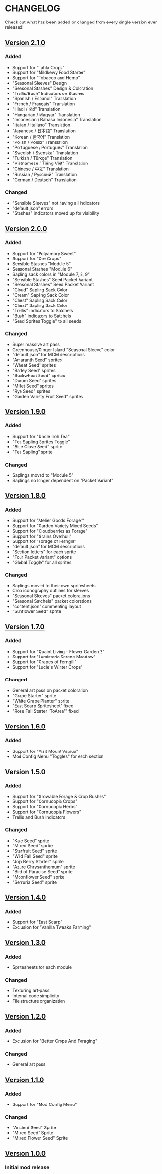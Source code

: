# CHANGELOG

Check out what has been added or changed from every single version ever released!

## [Version 2.1.0](https://github.com/7eventy7/Standardized-Seed-Sprites/releases/tag/v2.1.0)
### Added
- Support for "Tahla Crops"
- Support for "Mildkewy Food Starter"
- Support for "Tobacco and Hemp"
- "Seasonal Sleeves" Design
- "Seasonal Stashes" Design & Coloration
- "Trellis/Bush" Indicators on Stashes
- "Spanish / Español" Translation
- "French / Français" Translation
- "Hindi / हिंदी" Translation
- "Hungarian / Magyar" Translation
- "Indonesian / Bahasa Indonesia" Translation
- "Italian / Italiano" Translation
- "Japanese / 日本語" Translation
- "Korean / 한국어" Translation
- "Polish / Polski" Translation
- "Portuguese / Português" Translation
- "Swedish / Svenska" Translation
- "Turkish / Türkçe" Translation
- "Vietnamese / Tiếng Việt" Translation
- "Chinese / 中文" Translation
- "Russian / Русский" Translation
- "German / Deutsch" Translation

### Changed
- "Sensible Sleeves" not having all indicators
- "default.json" errors
- "Stashes" indicators moved up for visibility

## [Version 2.0.0](https://github.com/7eventy7/Standardized-Seed-Sprites/releases/tag/v2.0.0)
### Added
- Support for "Polyamory Sweet"
- Support for "Ore Crops"
- Sensible Stashes "Module 5"
- Seasonal Stashes "Module 6"
- Sapling sack colors in "Module 7, 8, 9"
- "Sensible Stashes" Seed Packet Variant
- "Seasonal Stashes" Seed Packet Variant
- "Cloud" Sapling Sack Color
- "Cream" Sapling Sack Color
- "Chest" Sapling Sack Color
- "Chest" Sapling Sack Color
- "Trellis" indicators to Satchels
- "Bush" indicators to Satchels
- "Seed Sprites Toggle" to all seeds

### Changed
- Super massive art pass
- Greenhouse/Ginger Island "Seasonal Sleeve" color
- "default.json" for MCM descriptions
- "Amaranth Seed" sprites
- "Wheat Seed" sprites
- "Barley Seed" sprites
- "Buckwheat Seed" sprites
- "Durum Seed" sprites
- "Millet Seed" sprites
- "Rye Seed" sprites
- "Garden Variety Fruit Seed" sprites

## [Version 1.9.0](https://github.com/7eventy7/Standardized-Seed-Sprites/releases/tag/v1.9.0)
### Added
- Support for "Uncle Iroh Tea"
- "Tea Sapling Sprites Toggle"
- "Blue Clove Seed" sprite
- "Tea Sapling" sprite

### Changed
- Saplings moved to "Module 5"
- Saplings no longer dependent on "Packet Variant"

## [Version 1.8.0](https://github.com/7eventy7/Standardized-Seed-Sprites/releases/tag/v1.8.0)
### Added
- Support for "Atelier Goods Forager"
- Support for "Garden Variety Mixed Seeds"
- Support for "Cloudberries as Forage"
- Support for "Grains Overhull"
- Support for "Forage of Ferngill"
- "default.json" for MCM descriptions
- "Section letters" for each sprite
- "Four Packet Variant" options
- "Global Toggle" for all sprites

### Changed
- Saplings moved to their own spritesheets
- Crop iconography outlines for sleeves
- "Seasonal Sleeves" packet colorations
- "Seasonal Satchels" packet colorations
- "content.json" commenting layout
- "Sunflower Seed" sprite

## [Version 1.7.0](https://github.com/7eventy7/Standardized-Seed-Sprites/releases/tag/v1.7.0)
### Added
- Support for "Quaint Living - Flower Garden 2"
- Support for "Lumisteria Serene Meadow"
- Support for "Grapes of Ferngill"
- Support for "Lucie's Winter Crops"

### Changed
- General art pass on packet coloration
- "Grape Starter" sprite
- "White Grape Planter" sprite
- "East Scarp Spritesheet" fixed
- "Rose Fall Starter 'ToArea'" fixed

## [Version 1.6.0](https://github.com/7eventy7/Standardized-Seed-Sprites/releases/tag/v1.6.0)
### Added
- Support for "Visit Mount Vapius"
- Mod Config Menu "Toggles" for each section

## [Version 1.5.0](https://github.com/7eventy7/Standardized-Seed-Sprites/releases/tag/v1.5.0)
### Added
- Support for "Growable Forage & Crop Bushes"
- Support for "Cornucopia Crops"
- Support for "Cornucopia Herbs"
- Support for "Cornucopia Flowers"
- Trellis and Bush indicators

### Changed
- "Kale Seed" sprite
- "Mixed Seed" sprite
- "Starfruit Seed" sprite
- "Wild Fall Seed" sprite
- "Joja Berry Starter" sprite
- "Azure Chrysanthemum" sprite
- "Bird of Paradise Seed" sprite
- "Moonflower Seed" sprite
- "Serruria Seed" sprite

## [Version 1.4.0](https://github.com/7eventy7/Standardized-Seed-Sprites/releases/tag/v1.4.0)
### Added
- Support for "East Scarp"
- Exclusion for "Vanilla Tweaks.Farming"

## [Version 1.3.0](https://github.com/7eventy7/Standardized-Seed-Sprites/releases/tag/v1.3.0)
### Added
- Spritesheets for each module

### Changed
- Texturing art-pass
- Internal code simplicity
- File structure organization

## [Version 1.2.0](https://github.com/7eventy7/Standardized-Seed-Sprites/releases/tag/v1.2.0)
### Added
- Exclusion for "Better Crops And Foraging"

### Changed
- General art pass

## [Version 1.1.0](https://github.com/7eventy7/Standardized-Seed-Sprites/releases/tag/v1.1.0)
### Added
- Support for "Mod Config Menu"

### Changed
- "Ancient Seed" Sprite
- "Mixed Seed" Sprite
- "Mixed Flower Seed" Sprite

## [Version 1.0.0](https://github.com/7eventy7/Standardized-Seed-Sprites/releases/tag/v1.0.0)
### Initial mod release
